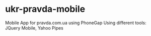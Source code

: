 ukr-pravda-mobile
=================

Mobile App for pravda.com.ua using PhoneGap
Using different tools: JQuery Mobile, Yahoo Pipes